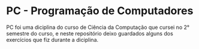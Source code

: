 # PC - Programação de Computadores
PC foi uma diciplina do curso de Ciência da Computação que cursei no 2° semestre do curso, e neste repositório deixo guardados alguns dos exercícios que fiz durante a diciplina.
